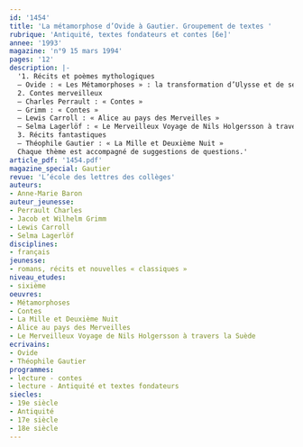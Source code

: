 ```yaml
---
id: '1454'
title: 'La métamorphose d’Ovide à Gautier. Groupement de textes '
rubrique: 'Antiquité, textes fondateurs et contes [6e]'
annee: '1993'
magazine: 'n°9 15 mars 1994'
pages: '12'
description: |-
  '1. Récits et poèmes mythologiques
  – Ovide : « Les Métamorphoses » : la transformation d’Ulysse et de ses compagnons en pourceaux par Circé ; la transformation par Pallas d’Arachné, la fileuse, en araignée suspendue à un fil et tissant sa toile ; la transformation de Midas en âne
  2. Contes merveilleux
  – Charles Perrault : « Contes »
  – Grimm : « Contes »
  – Lewis Carroll : « Alice au pays des Merveilles »
  – Selma Lagerlöf : « Le Merveilleux Voyage de Nils Holgersson à travers la Suède »
  3. Récits fantastiques
  – Théophile Gautier : « La Mille et Deuxième Nuit »
  Chaque thème est accompagné de suggestions de questions.'
article_pdf: '1454.pdf'
magazine_special: Gautier
revue: 'L’école des lettres des collèges'
auteurs:
- Anne-Marie Baron
auteur_jeunesse:
- Perrault Charles
- Jacob et Wilhelm Grimm
- Lewis Carroll
- Selma Lagerlöf
disciplines:
- français
jeunesse:
- romans, récits et nouvelles « classiques »
niveau_etudes:
- sixième
oeuvres:
- Métamorphoses
- Contes
- La Mille et Deuxième Nuit
- Alice au pays des Merveilles
- Le Merveilleux Voyage de Nils Holgersson à travers la Suède
ecrivains:
- Ovide
- Théophile Gautier
programmes:
- lecture - contes
- lecture - Antiquité et textes fondateurs
siecles:
- 19e siècle
- Antiquité
- 17e siècle
- 18e siècle
---
```

